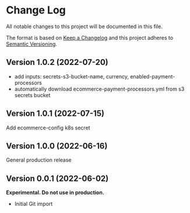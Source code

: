 # Change Log

All notable changes to this project will be documented in this file.

The format is based on [Keep a Changelog](http://keepachangelog.com/)
and this project adheres to [Semantic Versioning](http://semver.org/).

## Version 1.0.2 (2022-07-20)

- add inputs: secrets-s3-bucket-name, currency, enabled-payment-processors
- automatically download ecommerce-payment-processors.yml from s3 secrets bucket

## Version 1.0.1 (2022-07-15)

Add ecommerce-config k8s secret
## Version 1.0.0 (2022-06-16)

General production release

## Version 0.0.1 (2022-06-02)

**Experimental. Do not use in production.**

* Initial Git import
